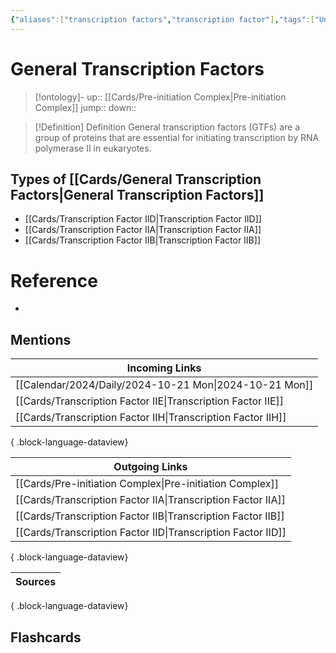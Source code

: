 ```yaml
---
{"aliases":["transcription factors","transcription factor"],"tags":["Uni/LFS252","flashcards/LFS252"],"dg-publish":true,"permalink":"/cards/general-transcription-factors/","dgPassFrontmatter":true}
---
```


# General Transcription Factors

> [!ontology]-
> up:: [[Cards/Pre-initiation Complex\|Pre-initiation Complex]]
> jump:: 
> down:: 

> [!Definition] Definition
> General transcription factors (GTFs) are a group of proteins that are essential for initiating transcription by RNA polymerase II in eukaryotes.

## Types of [[Cards/General Transcription Factors\|General Transcription Factors]]

- [[Cards/Transcription Factor IID\|Transcription Factor IID]]
- [[Cards/Transcription Factor IIA\|Transcription Factor IIA]]
- [[Cards/Transcription Factor IIB\|Transcription Factor IIB]]

# Reference

- 

## Mentions

| Incoming Links                                                  |
| --------------------------------------------------------------- |
| [[Calendar/2024/Daily/2024-10-21 Mon\|2024-10-21 Mon]]       |
| [[Cards/Transcription Factor IIE\|Transcription Factor IIE]] |
| [[Cards/Transcription Factor IIH\|Transcription Factor IIH]] |

{ .block-language-dataview}

| Outgoing Links                                                  |
| --------------------------------------------------------------- |
| [[Cards/Pre-initiation Complex\|Pre-initiation Complex]]     |
| [[Cards/Transcription Factor IIA\|Transcription Factor IIA]] |
| [[Cards/Transcription Factor IIB\|Transcription Factor IIB]] |
| [[Cards/Transcription Factor IID\|Transcription Factor IID]] |

{ .block-language-dataview}

| Sources |
| ------- |

{ .block-language-dataview}

## Flashcards